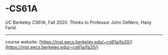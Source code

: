 # -CS61A
UC Berkeley CS61A, Fall 2020.
Thinks to Professor John DeNero, Hany Farid.

---

course website: [https://inst.eecs.berkeley.edu/~cs61a/fa20/](https://inst.eecs.berkeley.edu/~cs61a/fa20/)

